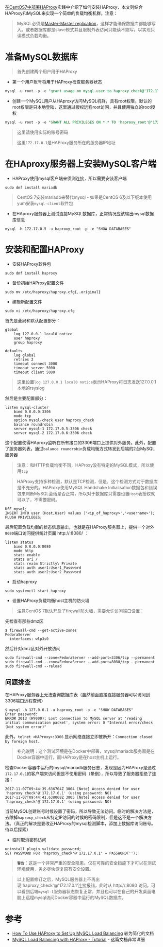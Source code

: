 [在CentOS7中部署HAProxy](deploy_haproxy_in_centos7)实践中介绍了如何安装HAProxy，本文则结合HAProxy和MySQL来实现一个简单的负载均衡机群。注意：

> MySQL必须是[Master-Master replication](https://www.digitalocean.com/community/articles/how-to-set-up-mysql-master-master-replication)，这样才能确保数据库都能够写入。或者数据库都是slave模式并且限制外表访问只能读不能写，以实现只读模式负载均衡。

# 准备MySQL数据库

> 首先创建两个用户用于HAProxy

* 第一个用户账号将用于HAProxy检查服务器状态

```sql
mysql -u root -p -e "grant usage on mysql.user to haproxy_check@'172.17.0.1' identified by 'password'; FLUSH PRIVILEGES;"
```

* 创建一个MySQL用户从HAproxy访问MySQL机群，具有root权限。默认的root权限是只本地登陆，这里通过授权远程root访问，并且使用独立的root授权

```sql
mysql -u root -p -e "GRANT ALL PRIVILEGES ON *.* TO 'haproxy_root'@'172.17.0.1' IDENTIFIED BY 'password' WITH GRANT OPTION; FLUSH PRIVILEGES"
```

> 这里请使用实际的账号密码
>
> 这里`172.17.0.1`是HAProxy服务所在的服务器IP地址

# 在HAproxy服务器上安装MySQL客户端

* HAProxy使用mysql客户端来侦测连接，所以需要安装客户端

```
sudo dnf install mariadb
```

> CentOS 7安装mariadb来替代mysql - 如果是CentOS 6及以下版本使用yum安装`mysql-client`软件包

* 在HAproxy服务器上测试连接MySQL数据库，正常情况应该输出mysql数据库信息

```
mysql -h 172.17.0.5 -u haproxy_root -p -e "SHOW DATABASES"
```

# 安装和配置HAProxy

* 安装HAProxy软件包

```
sudo dnf install haproxy
```

* 备份初始HAProxy配置文件

```
sudo mv /etc/haproxy/haproxy.cfg{,.original}
```

* 编辑新配置文件

```
sudo vi /etc/haproxy/haproxy.cfg
```

首先是全局和默认配置部分：

```
global
    log 127.0.0.1 local0 notice
    user haproxy
    group haproxy

defaults
    log global
    retries 2
    timeout connect 3000
    timeout server 5000
    timeout client 5000
```

> 这里设置`log 127.0.0.1 local0 notice`表示HAProxy将日志发送127.0.0.1本地的rsyslog

然后是主要配置部分：

```
listen mysql-cluster
    bind 0.0.0.0:3306
    mode tcp
    option mysql-check user haproxy_check
    balance roundrobin
    server mysql-1 172.17.0.5:3306 check
    server mysql-2 172.17.0.6:3306 check
```

这个配置使得HAproxy监听在所有接口的3306端口上提供对外服务。此外，配置了服务器列表，通过`balance roundrobin`负载均衡方式转发到后端的2台MySQL服务器

> 注意：和HTTP负载均衡不同，HAProxy没有特定的MySQL模式，所以使用`tcp`

> HAProxy支持多种检测，默认是TCP检测，但是，这个检测方式对于数据库是不充分的。HAProxy使用MySQL Handshake Initialisation数据包和错误包来判断MySQL会话是否正常，所以对于数据库只需要设置`Host`表授权就可以了，不需要密码。

```
USE mysql;
INSERT INTO user (Host,User) values ('<ip_of_haproxy>','<username>');
FLUSH PRIVILEGES;
```

最后配置负载均衡的状态信息输出，也就是在HAProxy服务器上，提供一个对外`8080`端口访问提供统计页面 http://<Public IP of Load Balancer>:8080/ ：

```
listen status
    bind 0.0.0.0:8080
    mode http
    stats enable
    stats uri /
    stats realm Strictly\ Private
    stats auth user1:User1_Password
    stats auth user2:User2_Password
```

* 启动haproxy

```
sudo systemctl start haproxy
```

* 设置HAProxy负载均衡host主机的防火墙

> 注意CentOS 7默认开启了firewall防火墙，需要允许访问端口设置：

先检查有那些dmz区

```
$ firewall-cmd --get-active-zones
FedoraServer
  interfaces: wlp3s0
```

然后针对dmz区对外开放访问

```
sudo firewall-cmd --zone=FedoraServer --add-port=3306/tcp --permanent
sudo firewall-cmd --zone=FedoraServer --add-port=8080/tcp --permanent
sudo firewall-cmd --reload
```

## 问题排查

在HAProxy服务器上无法查询数据库表（虽然前面直接连接服务器可以访问到3306端口远程查询）

```
$ mysql -h 127.0.0.1 -u haproxy_root -p -e "SHOW DATABASES"
Enter password: 
ERROR 2013 (HY000): Lost connection to MySQL server at 'reading initial communication packet', system error: 0 "Internal error/check (Not system error)"
```

此外，`telnet <HAProxy>:3306` 显示网络连接立即被断开：`Connection closed by foreign host.`

> 补充说明：这个测试环境是在Docker中部署，mysql/mariadb服务器是在Docker容器中运行，而HAProxy是在host主机上运行。

检查Docker容器中运行的mysql/mariadb服务日志，发现是因为HAProxy是通过`172.17.0.1`的客户端来访问但是不使用密码（晕倒），所以导致了服务器拒绝了连接：

```
2017-11-07T09:44:39.636704Z 3004 [Note] Access denied for user 'haproxy_check'@'172.17.0.1' (using password: NO)
2017-11-07T09:44:41.638068Z 3005 [Note] Access denied for user 'haproxy_check'@'172.17.0.1' (using password: NO)
```

当前MySQL创建账号时候设置了密码，所以导致无法访问。临时的解决方法是，去除掉`haproxy_check`从特定IP访问的时候的密码限制，但是这不是一个解决方法。（真正的解决是要改正HAProxy的mysql检测脚本，添加上数据库访问账号。待以后探索）

* 临时取消密码访问

```
uninstall plugin validate_password;
SET PASSWORD FOR 'haproxy_check'@'172.17.0.1' = PASSWORD('');
```

> **`警告`**：这是一个非常严重的安全隐患，仅在可靠的安全措施下才可以在测试环境使用，务必尽快恢复原有安全设置。

> 以上配置修订之后，MySQL服务器上不再出现'haproxy_check'@'172.17.0.1'连接报错，此时从 http://<HAProxy>:8080 访问，可以看到后端`mysql-1`服务器状态恢复正常，并且也可以在自己的开发桌面电脑上远程mysql访问Docker容器中运行的MySQL数据库。

# 参考

* [How To Use HAProxy to Set Up MySQL Load Balancing](https://www.digitalocean.com/community/tutorials/how-to-use-haproxy-to-set-up-mysql-load-balancing--3) 较为简化的文档
* [MySQL Load Balancing with HAProxy - Tutorial](https://severalnines.com/resources/tutorials/mysql-load-balancing-haproxy-tutorial) - 这篇文档非常详细
